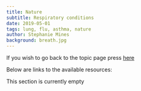 ```yaml
---
title: Nature
subtitle: Respiratory conditions
date: 2019-05-01
tags: lung, flu, asthma, nature
author: Stephanie Mines
background: breath.jpg
---
```


If you wish to go back to the topic page press [here](/topics/Respiration/topic-text.html)

Below are links to the available resources:

This section is currently empty
